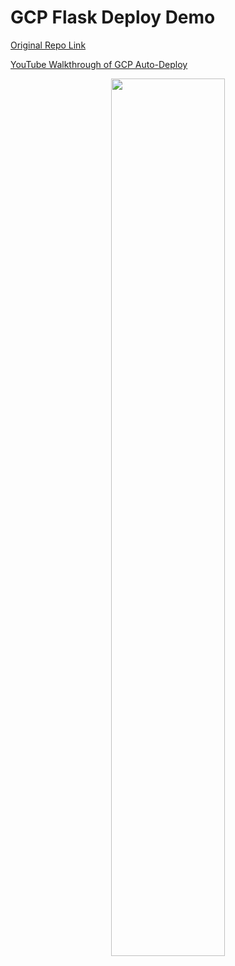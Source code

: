 # GCP Flask Deploy Demo

[Original Repo Link](https://github.com/noahgift/gcp-flask-ml-deploy)

[YouTube Walkthrough of GCP Auto-Deploy](https://www.youtube.com/watch?v=_TfWdOvQXwU)

<div align='center'>
<img src="https://user-images.githubusercontent.com/58792/107860077-64d04b00-6e0b-11eb-8cf2-7cce40496a46.jpg" width="60%">
</div>

